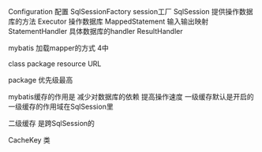 Configuration 配置
SqlSessionFactory session工厂
SqlSession 提供操作数据库的方法
Executor 操作数据库
MappedStatement 输入输出映射
StatementHandler 具体数据库的handler
ResultHandler

mybatis 加载mapper的方式 
4中

class package resource  URL

package 优先级最高


mybatis缓存的作用是 减少对数据库的依赖 提高操作速度
一级缓存默认是开启的  一级缓存的作用域在SqlSession里

二级缓存 是跨SqlSession的


CacheKey 类
